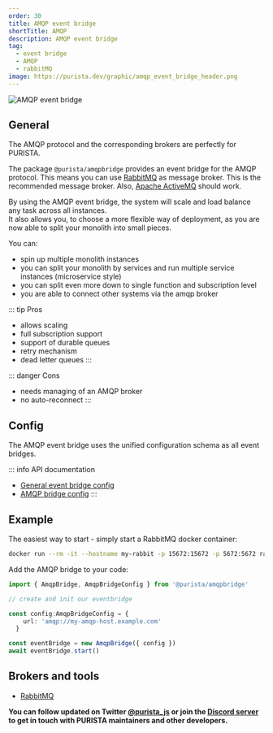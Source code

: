 ```yaml
---
order: 30
title: AMQP event bridge
shortTitle: AMQP
description: AMQP event bridge
tag:
  - event bridge
  - AMQP
  - rabbitMQ
image: https://purista.dev/graphic/amqp_event_bridge_header.png
---
```


![AMQP event bridge](/graphic/amqp_event_bridge_header.png)

## General

The AMQP protocol and the corresponding brokers are perfectly for PURISTA.

The package `@purista/amqpbridge` provides an event bridge for the AMQP protocol. This means you can use [RabbitMQ](https://www.rabbitmq.com) as message broker. This is the recommended message broker. Also, [Apache ActiveMQ](https://activemq.apache.org/) should work.

By using the AMQP event bridge, the system will scale and load balance any task across all instances.  
It also allows you, to choose a more flexible way of deployment, as you are now able to split your monolith into small pieces.

You can:

- spin up multiple monolith instances
- you can split your monolith by services and run multiple service instances (microservice style)
- you can split even more down to single function and subscription level
- you are able to connect other systems via the amqp broker

::: tip Pros

- allows scaling
- full subscription support
- support of durable queues
- retry mechanism
- dead letter queues
:::

::: danger Cons

- needs managing of an AMQP broker
- no auto-reconnect
:::

## Config

The AMQP event bridge uses the unified configuration schema as all event bridges.  

::: info API documentation

- [General event bridge config](../../api/modules/purista_core.html#eventbridgeconfig)
- [AMQP bridge config](../../api/modules/purista_amqpbridge.html#amqpbridgeconfig)
:::

## Example

The easiest way to start - simply start a RabbitMQ docker container:

```sh
docker run --rm -it --hostname my-rabbit -p 15672:15672 -p 5672:5672 rabbitmq:3-management
```

Add the AMQP bridge to your code:

```typescript
import { AmqpBridge, AmqpBridgeConfig } from '@purista/amqpbridge'

// create and init our eventbridge

const config:AmqpBridgeConfig = { 
    url: 'amqp://my-amqp-host.example.com'
  }

const eventBridge = new AmqpBridge({ config })
await eventBridge.start()

```

## Brokers and tools

- [RabbitMQ](https://www.rabbitmq.com/)

__You can follow updated on Twitter [@purista_js](https://twitter.com/purista_js) or join the [Discord server](https://discord.gg/9feaUm3H2v) to get in touch with PURISTA maintainers and other developers.__
